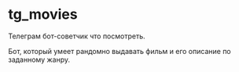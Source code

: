 # tg_movies
Телеграм бот-cоветчик что посмотреть. 

Бот, который умеет рандомно выдавать фильм и его описание по заданному жанру.

